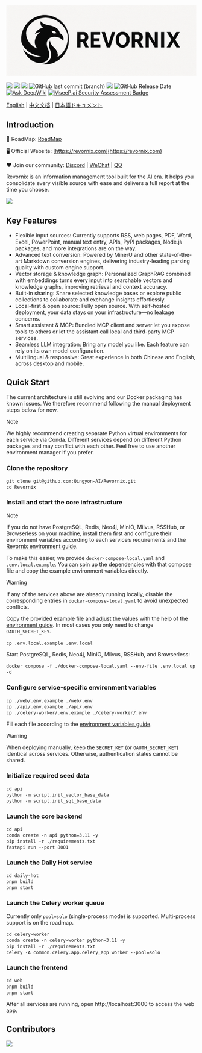 ![logo](./images/logo.png)

![](https://img.shields.io/badge/free-pricing?logo=free&color=%20%23155EEF&label=pricing&labelColor=%20%23528bff)
![](https://github.com/Qingyon-AI/Revornix/actions/workflows/release.yml/badge.svg?branch=release)
![](https://img.shields.io/github/commit-activity/m/Qingyon-AI/Revornix)
![GitHub last commit (branch)](https://img.shields.io/github/last-commit/Qingyon-AI/Revornix/develop)
![](https://img.shields.io/github/v/release/Qingyon-AI/Revornix)
![GitHub Release Date](https://img.shields.io/github/release-date-pre/Qingyon-AI/Revornix)
[![Ask DeepWiki](https://deepwiki.com/badge.svg)](https://deepwiki.com/Qingyon-AI/Revornix)
[![MseeP.ai Security Assessment Badge](https://img.shields.io/badge/MseeP.ai-Security-blue)](https://mseep.ai/app/qingyon-ai-revornix)

[English](./README.md) | [中文文档](./README_zh.md) | [日本語ドキュメント](./README_jp.md)

## Introduction

🚀 RoadMap: [RoadMap](https://huaqinda.notion.site/RoadMap-224bbdbfa03380fabd7beda0b0337ea3)

🖥️ Official Website: [https://revornix.com](https://revornix.com)

❤️ Join our community: [Discord](https://discord.com/invite/3XZfz84aPN) | [WeChat](https://github.com/Qingyon-AI/Revornix/discussions/1#discussioncomment-13638435) | [QQ](https://github.com/Qingyon-AI/Revornix/discussions/1#discussioncomment-13638435)

Revornix is an information management tool built for the AI era. It helps you consolidate every visible source with ease and delivers a full report at the time you choose.

![](https://qingyon-revornix-public.oss-cn-beijing.aliyuncs.com/images/20251011141251012.png)

## Key Features

- Flexible input sources: Currently supports RSS, web pages, PDF, Word, Excel, PowerPoint, manual text entry, APIs, PyPI packages, Node.js packages, and more integrations are on the way.
- Advanced text conversion: Powered by MinerU and other state-of-the-art Markdown conversion engines, delivering industry-leading parsing quality with custom engine support.
- Vector storage & knowledge graph: Personalized GraphRAG combined with embeddings turns every input into searchable vectors and knowledge graphs, improving retrieval and context accuracy.
- Built-in sharing: Share selected knowledge bases or explore public collections to collaborate and exchange insights effortlessly.
- Local-first & open source: Fully open source. With self-hosted deployment, your data stays on your infrastructure—no leakage concerns.
- Smart assistant & MCP: Bundled MCP client and server let you expose tools to others or let the assistant call local and third-party MCP services.
- Seamless LLM integration: Bring any model you like. Each feature can rely on its own model configuration.
- Multilingual & responsive: Great experience in both Chinese and English, across desktop and mobile.

## Quick Start

The current architecture is still evolving and our Docker packaging has known issues. We therefore recommend following the manual deployment steps below for now.

> [!NOTE]
> We highly recommend creating separate Python virtual environments for each service via Conda. Different services depend on different Python packages and may conflict with each other. Feel free to use another environment manager if you prefer.

### Clone the repository

```shell
git clone git@github.com:Qingyon-AI/Revornix.git
cd Revornix
```

### Install and start the core infrastructure

> [!NOTE]
> If you do not have PostgreSQL, Redis, Neo4j, MinIO, Milvus, RSSHub, or Browserless on your machine, install them first and configure their environment variables according to each service’s requirements and the [Revornix environment guide](https://revornix.com/docs/environment).
>
> To make this easier, we provide `docker-compose-local.yaml` and `.env.local.example`. You can spin up the dependencies with that compose file and copy the example environment variables directly.

> [!WARNING]
> If any of the services above are already running locally, disable the corresponding entries in `docker-compose-local.yaml` to avoid unexpected conflicts.

Copy the provided example file and adjust the values with the help of the [environment guide](https://revornix.com/docs/environment). In most cases you only need to change `OAUTH_SECRET_KEY`.

```shell
cp .env.local.example .env.local
```

Start PostgreSQL, Redis, Neo4j, MinIO, Milvus, RSSHub, and Browserless:

```shell
docker compose -f ./docker-compose-local.yaml --env-file .env.local up -d
```

### Configure service-specific environment variables

```shell
cp ./web/.env.example ./web/.env
cp ./api/.env.example ./api/.env
cp ./celery-worker/.env.example ./celery-worker/.env
```

Fill each file according to the [environment variables guide](https://revornix.com/docs/environment).

> [!WARNING]
> When deploying manually, keep the `SECRET_KEY` (or `OAUTH_SECRET_KEY`) identical across services. Otherwise, authentication states cannot be shared.

### Initialize required seed data

```shell
cd api
python -m script.init_vector_base_data
python -m script.init_sql_base_data
```

### Launch the core backend

```shell
cd api
conda create -n api python=3.11 -y
pip install -r ./requirements.txt
fastapi run --port 8001
```

### Launch the Daily Hot service

```shell
cd daily-hot
pnpm build
pnpm start
```

### Launch the Celery worker queue

Currently only `pool=solo` (single-process mode) is supported. Multi-process support is on the roadmap.

```shell
cd celery-worker
conda create -n celery-worker python=3.11 -y
pip install -r ./requirements.txt
celery -A common.celery.app.celery_app worker --pool=solo
```

### Launch the frontend

```shell
cd web
pnpm build
pnpm start
```

After all services are running, open http://localhost:3000 to access the web app.

## Contributors

<a href="https://github.com/Qingyon-AI/Revornx/graphs/contributors">
  <img src="https://contrib.rocks/image?repo=Qingyon-AI/Revornix" />
</a>

